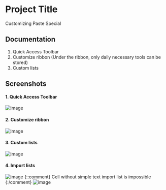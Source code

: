 # Project Title

Customizing Paste Special

## Documentation
1. Quick Access Toolbar
2. Customize ribbon
   (Under the ribbon, only daily necessary tools can be stored)
3. Custom lists 

## Screenshots
#### 1. Quick Access Toolbar
![image](https://github.com/Peacock333/Excel/assets/142161753/257aef95-c56b-404d-8ed5-8e2010de5c3d)

#### 2. Customize ribbon   
![image](https://github.com/Peacock333/Excel/assets/142161753/39f1a698-e456-48e4-869d-cbe75c61721a)

#### 3. Custom lists
![image](https://github.com/Peacock333/Excel/assets/142161753/c1571dc6-176c-40fc-a4d1-5f6df515d98c)
#### 4. Import lists
![image](https://github.com/Peacock333/Excel/assets/142161753/59eddea6-7158-4c9d-bab0-2f22d7614e60)
{::comment}
Cell without simple text import list is impossible
{:/comment}
![image](https://github.com/Peacock333/Excel/assets/142161753/5db4d792-8040-4c7e-a956-abcc55dc710b)


